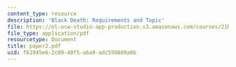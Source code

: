 ```yaml
---
content_type: resource
description: 'Black Death: Requirements and Topic'
file: https://ol-ocw-studio-app-production.s3.amazonaws.com/courses/21h-311-the-renaissance-1300-1600-fall-2004/f61945e62c0940f5a6a9adc550889a6b_paper2.pdf
file_type: application/pdf
resourcetype: Document
title: paper2.pdf
uid: f61945e6-2c09-40f5-a6a9-adc550889a6b
---
```

